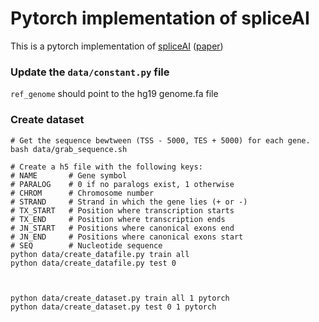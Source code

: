 # Pytorch implementation of spliceAI

This is a pytorch implementation of [spliceAI](https://github.com/Illumina/SpliceAI) ([paper](https://www.cell.com/cell/pdf/S0092-8674(18)31629-5.pdf))

### Update the `data/constant.py` file
`ref_genome` should point to the hg19 genome.fa file


### Create dataset
```
# Get the sequence bewtween (TSS - 5000, TES + 5000) for each gene. 
bash data/grab_sequence.sh

# Create a h5 file with the following keys:
# NAME       # Gene symbol
# PARALOG    # 0 if no paralogs exist, 1 otherwise
# CHROM      # Chromosome number
# STRAND     # Strand in which the gene lies (+ or -)
# TX_START   # Position where transcription starts
# TX_END     # Position where transcription ends
# JN_START   # Positions where canonical exons end
# JN_END     # Positions where canonical exons start
# SEQ        # Nucleotide sequence
python data/create_datafile.py train all
python data/create_datafile.py test 0



python data/create_dataset.py train all 1 pytorch
python data/create_dataset.py test 0 1 pytorch
```





